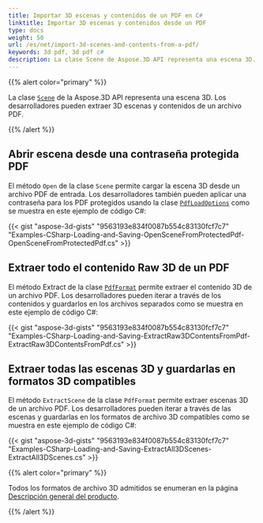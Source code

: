 ```yaml
---
title: Importar 3D escenas y contenidos de un PDF en C#
linktitle: Importar 3D escenas y contenidos desde un PDF
type: docs
weight: 50
url: /es/net/import-3d-scenes-and-contents-from-a-pdf/
keywords: 3d pdf, 3d pdf c#
description: La clase Scene de Aspose.3D API representa una escena 3D. Los desarrolladores pueden extraer 3D escenas y contenidos de un archivo PDF.
---
```

{{% alert color="primary" %}}

La clase [`Scene`](https://reference.aspose.com/3d/net/aspose.threed/scene) de la Aspose.3D API representa una escena 3D. Los desarrolladores pueden extraer 3D escenas y contenidos de un archivo PDF.

{{% /alert %}}
##  **Abrir escena desde una contraseña protegida PDF**
El método `Open` de la clase `Scene` permite cargar la escena 3D desde un archivo PDF de entrada. Los desarrolladores también pueden aplicar una contraseña para los PDF protegidos usando la clase [`PdfLoadOptions`](https://reference.aspose.com/3d/net/aspose.threed.formats/pdfloadoptions) como se muestra en este ejemplo de código C#:

{{< gist "aspose-3d-gists" "9563193e834f0087b554c83130fcf7c7" "Examples-CSharp-Loading-and-Saving-OpenSceneFromProtectedPdf-OpenSceneFromProtectedPdf.cs" >}}
##  **Extraer todo el contenido Raw 3D de un PDF**
El método Extract de la clase [`PdfFormat`](https://reference.aspose.com/3d/net/aspose.threed.formats/pdfformat) permite extraer el contenido 3D de un archivo PDF. Los desarrolladores pueden iterar a través de los contenidos y guardarlos en los archivos separados como se muestra en este ejemplo de código C#:

{{< gist "aspose-3d-gists" "9563193e834f0087b554c83130fcf7c7" "Examples-CSharp-Loading-and-Saving-ExtractRaw3DContentsFromPdf-ExtractRaw3DContentsFromPdf.cs" >}}
##  **Extraer todas las escenas 3D y guardarlas en formatos 3D compatibles**
El método `ExtractScene` de la clase `PdfFormat` permite extraer escenas 3D de un archivo PDF. Los desarrolladores pueden iterar a través de las escenas y guardarlas en los formatos de archivo 3D compatibles como se muestra en este ejemplo de código C#:

{{< gist "aspose-3d-gists" "9563193e834f0087b554c83130fcf7c7" "Examples-CSharp-Loading-and-Saving-ExtractAll3DScenes-ExtractAll3DScenes.cs" >}}

{{% alert color="primary" %}}

Todos los formatos de archivo 3D admitidos se enumeran en la página [Descripción general del producto](/3d/es/net/product-overview/).

{{% /alert %}}

